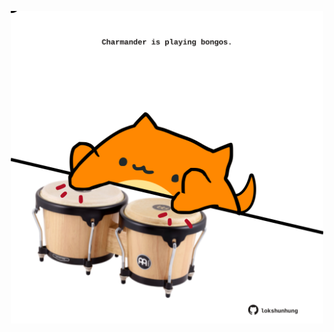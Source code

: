 <!-- built at 28/07/2025, 13:13:12 UTC -->
<p align="center">
  <img width="500" height="500" src="./ReadmeImage.svg">
</p>
